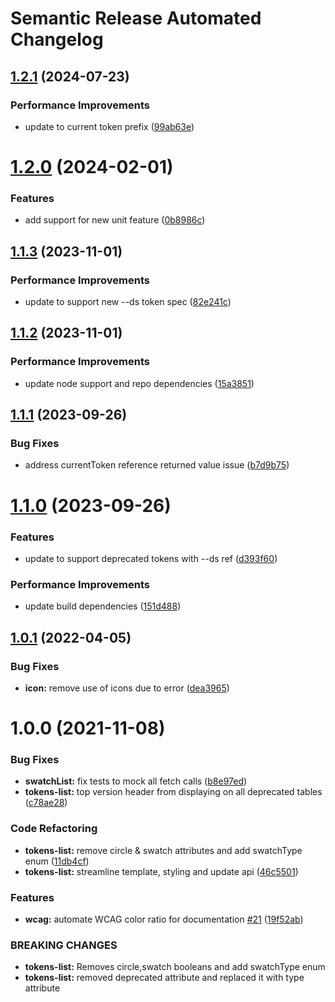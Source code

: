 # Semantic Release Automated Changelog

## [1.2.1](https://github.com/AlaskaAirlines/auro-tokenlist/compare/v1.2.0...v1.2.1) (2024-07-23)


### Performance Improvements

* update to current token prefix ([99ab63e](https://github.com/AlaskaAirlines/auro-tokenlist/commit/99ab63e1825537d93a4cd8297ce68828e6b2a359))

# [1.2.0](https://github.com/AlaskaAirlines/auro-tokenlist/compare/v1.1.3...v1.2.0) (2024-02-01)


### Features

* add support for new unit feature ([0b8986c](https://github.com/AlaskaAirlines/auro-tokenlist/commit/0b8986ce862d3594dbeda3570a8299a62f77aead))

## [1.1.3](https://github.com/AlaskaAirlines/auro-tokenlist/compare/v1.1.2...v1.1.3) (2023-11-01)


### Performance Improvements

* update to support new --ds token spec ([82e241c](https://github.com/AlaskaAirlines/auro-tokenlist/commit/82e241c4195add006311b7030d060db436eccfcc))

## [1.1.2](https://github.com/AlaskaAirlines/auro-tokenlist/compare/v1.1.1...v1.1.2) (2023-11-01)


### Performance Improvements

* update node support and repo dependencies ([15a3851](https://github.com/AlaskaAirlines/auro-tokenlist/commit/15a3851bd9da5a573e5c23bd277767c5c70aa7db))

## [1.1.1](https://github.com/AlaskaAirlines/auro-tokenlist/compare/v1.1.0...v1.1.1) (2023-09-26)


### Bug Fixes

* address currentToken reference returned value issue ([b7d9b75](https://github.com/AlaskaAirlines/auro-tokenlist/commit/b7d9b75d1544940fb65874cc7c67a6a2a4d08016))

# [1.1.0](https://github.com/AlaskaAirlines/auro-tokenlist/compare/v1.0.1...v1.1.0) (2023-09-26)


### Features

* update to support deprecated tokens with --ds ref ([d393f60](https://github.com/AlaskaAirlines/auro-tokenlist/commit/d393f606d1af1262a55b9d9892401b34cf896eb3))


### Performance Improvements

* update build dependencies ([151d488](https://github.com/AlaskaAirlines/auro-tokenlist/commit/151d4885d2e903b12b7acdce307c032a6138fb75))

## [1.0.1](https://github.com/AlaskaAirlines/auro-tokenlist/compare/v1.0.0...v1.0.1) (2022-04-05)


### Bug Fixes

* **icon:** remove use of icons due to error ([dea3965](https://github.com/AlaskaAirlines/auro-tokenlist/commit/dea39655cb5443ebb3784df26b82babd20271df8))

# 1.0.0 (2021-11-08)


### Bug Fixes

* **swatchList:** fix tests to mock all fetch calls ([b8e97ed](https://github.com/AlaskaAirlines/auro-tokenlist/commit/b8e97edd9c1c28a6367787dc0d381c2a142a8519))
* **tokens-list:** top version header from displaying on all deprecated tables ([c78ae28](https://github.com/AlaskaAirlines/auro-tokenlist/commit/c78ae2876fe88f8c9ebc46b6f93e26f2c740824c))


### Code Refactoring

* **tokens-list:** remove circle & swatch attributes and add swatchType enum ([11db4cf](https://github.com/AlaskaAirlines/auro-tokenlist/commit/11db4cf8926be68c12a8e4ac631f61be924757c0))
* **tokens-list:** streamline template, styling and update api ([46c5501](https://github.com/AlaskaAirlines/auro-tokenlist/commit/46c5501d892202bb95cffcfcb45e1fdec402476a))


### Features

* **wcag:** automate WCAG color ratio for documentation [#21](https://github.com/AlaskaAirlines/auro-tokenlist/issues/21) ([19f52ab](https://github.com/AlaskaAirlines/auro-tokenlist/commit/19f52abbcbe735d5c88bcb6cabd87fb2d76b725a))


### BREAKING CHANGES

* **tokens-list:** Removes circle,swatch booleans and add swatchType enum
* **tokens-list:** removed deprecated attribute and replaced it with type attribute
